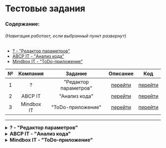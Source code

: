 # Тестовые задания

### Содержание:

###### (Навигация работает, если выбранный пункт развернут)

- [? - "Редактор параметров"](#тестовое-задание-редактор-параметров)
- [ABCP IT - "Анализ кода"](#тестовое-задание-анализ-кода)
- [Mindbox IT - "ToDo-приложение"](#тестовое-задание-todo-приложение)

|  №  |  Компания  |        Задание        |                     Описание                     |           Код            |
| :-: | :--------: | :-------------------: | :----------------------------------------------: | :----------------------: |
|  1  |     ?      | "Редактор параметров" | [перейти](#тестовое-задание-редактор-параметров) | [перейти](/src/App.tsx)  |
|  2  |  ABCP IT   |     "Анализ кода"     |     [перейти](#тестовое-задание-анализ-кода)     | [перейти](/src/App2.tsx) |
|  3  | Mindbox IT |   "ToDo-приложение"   |   [перейти](#тестовое-задание-todo-приложение)   | [перейти](/src/App3.tsx) |

---

<details>
<summary>
    <b style="font-size: 16px">
        ? - "Редактор параметров"
    </b>
</summary>

## Тестовое задание "Редактор параметров"

![x][company-x]
![date-x][date-x]

### Задача

Есть следующие структуры данных, описывающие товар:

- интерфейс `Model`
- набор параметров товара `Param[]`

Необходимо реализовать на [![React][React.js]][React-url] компоненты, которые позволяют редактировать структуру `Model`:

- проставлять значения параметров
- при этом параметры должны выводиться все
- параметры сразу должны быть доступны для редактирования
- переданные значения в структуре проставлены в форме редактирования, которые передаются в `params: Param[]`
- переданные значения так же позволяют получить полную структуру в методе `getModel()` – содержащую все проставленные значения параметров.

Решение должно быть легко расширяемым (например, позволять легко добавлять новые типы параметров – не только текстовые, но, например, числовые или со списком значений). Ваша реализация должна работать только с текстовыми параметрами `Input` – тип `string`.

Решение необходимо оформить в виде одного файла со всеми компонентами и типами которые используются.

```ts
interface Param {
   id: number;
   name: string;
   type: ‘string’;
}

interface ParamValue {
    paramId: number;
    value: string;
}

interface Model {
    paramValues: ParamValue[];
    colors: Color[];
}

interface Props {
    params: Param[];
    model: Model;
}

class ParamEditor extends React.Component<Props, State> {
    public getModel(): Model {
    }
}
```

### Примеры

- Пример структуры:

  - params:
    ```json
    [
      {
        "id": 1,
        "name": "Назначение"
      },
      {
        "id": 2,
        "name": "Длина"
      }
    ]
    ```
  - model:
    ```json
    {
      "paramValues": [
        {
          "paramId": 1,
          "value": "повседневное"
        },
        {
          "paramId": 2,
          "value": "макси"
        }
      ]
    }
    ```

- Пример, как должен выглядеть редактор для указанных моделей:

  ![Example Screen Shot][example-img]

### Дополнительно

По личной инициативе дополнительно реализовано:

1. Создание новых параметров и их начальных значений
2. Имитация получения данных с сервера (с помощью `Promise`)

<!-- MARKDOWN LINKS & IMAGES -->

[date-x]: https://img.shields.io/badge/Дата_выполнения-15.05.2024-x
[example-img]: /imgForReadme/example_img.png
[React.js]: https://img.shields.io/badge/React-20232A?style=flat&logo=react&logoColor=61DAFB

 <!-- style : [flat, flat-square, plastic, for-the-badge, social] -->

[React-url]: https://reactjs.org/
[company-x]: https://img.shields.io/badge/Компания--blue

> ###### Есть следующие структуры данных, описывающих товар – интерфейс Model и набор параметров этого товара. Необходимо реализовать на React компоненты, которые позволяют редактировать структуру Model – проставлять значения параметров при этом параметры должны выводиться все и сразу должны быть доступны для редактирования, а переданные значения в структуре проставлены в форме редактирования, которые передаются в params: Param[], а так же позволяют получить полную структуру в методе getModel() – содержащую все проставленные значения параметров. Решение должно быть легко расширяемым (например, позволять легко добавлять новые типы параметров – не только текстовые, но например числовые или со списком значений) Ваша реализация должна работать только с текстовыми параметрами Input – тип string.

[Вернуться к содержанию](#содержание)

---

---

</details>

<details>
<summary>
    <b style="font-size: 16px">
        ABCP IT - "Анализ кода"
    </b>
</summary>

## Тестовое задание "Анализ кода"

[![ABCP IT][company-abcp]][abcp-url]
![ABCP IT][date-abcp]

### Задача

Ознакомиться с программным кодом и предложить варианты для его улучшения с обязавтельным текстовым описанием на русском.

#### Доп. требования:

- исправить синтаксические ошибки
- сделать перехват возможных исключений
- улучшить читаемость кода
- написать кастомный хук `useThrottle` и использовать его, там где это нужно

- желательно использование `React.memo` и `React.useCallback` там где это имеет смысл

- будет большим плюсом - закэшировать получение случайного пользователя
- указать правильные типы
- по возможности прислать вариант в [![CodeSandbox][CodeSandbox]][CodeSandbox-url]

### Программный код для анализа

```tsx
import React, { useState } from "react";

const URL = "https://jsonplaceholder.typicode.com/users";

type Company = {
  bs: string;
  catchPhrase: string;
  name: string;
};

type User = {
  id: number;
  email: string;
  name: string;
  phone: string;
  username: string;
  website: string;
  company: Company;
  address: any;
};

interface IButtonProps {
  onClick: any;
}

function Button({ onClick }: IButtonProps): JSX.Element {
  return (
    <button type="button" onClick={onClick}>
      get random user
    </button>
  );
}

interface IUserInfoProps {
  user: User;
}

function UserInfo({ user }: IUserInfoProps): JSX.Element {
  return (
    <table>
      <thead>
        <tr>
          <th>Username</th>
          <th>Phone number</th>
        </tr>
      </thead>
      <tbody>
        <tr>
          <td>{user.name}</td>
          <td>{user.phone}</td>
        </tr>
      </tbody>
    </table>
  );
}

function App(): JSX.Element {
  const [item, setItem] = useState<Record<number, User>>(null);

  const receiveRandomUser = async () => {
    const id = Math.floor(Math.random() * (10 - 1)) + 1;
    const response = await fetch(`${URL}/${id}`);
    const _user = (await response.json()) as User;
    setItem(_user);
  };

  const handleButtonClick = (
    event: React.MouseEvent<HTMLButtonElement, MouseEvent>
  ) => {
    event.stopPropagation();
    receiveRandomUser();
  };

  return (
    <div>
      <header>Get a random user</header>
      <Button onClick={handleButtonClick} />
      <UserInfo user={item} />
    </div>
  );
}

export default App;
```

[date-abcp]: https://img.shields.io/badge/Дата_выполнения-18.05.2024-x
[company-abcp]: https://img.shields.io/badge/Компания-ABCP%20IT-blue
[abcp-url]: https://www.abcp.ru/
[CodeSandbox]: https://img.shields.io/badge/CodeSandbox-black?style=flat&logo=CodeSandbox&logoColor=#151515
[CodeSandbox-url]: https://codesandbox.io

[Вернуться к содержанию](#содержание)

---

---

</details>

<details>
<summary>
    <b style="font-size: 16px">
        Mindbox IT - "ToDo-приложение"
    </b>
</summary>

## Тестовое задание "ToDo-приложение"

[![Mindbox IT][company-mindbox]][mindbox-url]
![Mindbox IT][date-mindbox]

#### Тестовое задание Frontend junior в Mindbox

### Задача

Сделайте ToDo-приложение, позволяющее управлять текущим списком дел.

#### Что должно быть в интерфейсе:

- Поле для ввода новой задачи
- Списки всех задач, невыполненных и выполненных задач (по отдельности)

### Пример внешнего вида приложения

![Example ToDo-app Screen Shot][example-mindbox-todo]

### Требования к коду

- Приложение создано с использованием [![TypeScript][ts]][ts-url], [![React][React.js]][React-url] и [![ReactHooks][react-hooks]][react-hooks-url]
- Библиотеки компонент – на ваше усмотрение
- Ключевая на ваш взгляд функциональность обязательно покрыта тестами
- Проект должен запускаться командой `npm i && npm run start`
- Проект доступен на [![GitHubPages][github-pages]][github-pages-url] / [![Vercel][vercel]][vercel-url] / etc.

### Дополнительно

По личной инициативе дополнительно реализовано:

1. Хранение задач и выбранного фильтра в CacheStorage

[date-mindbox]: https://img.shields.io/badge/Дата_выполнения-06.06.2024-x
[company-mindbox]: https://img.shields.io/badge/Компания-Mindbox%20IT-blue
[mindbox-url]: https://mindbox.ru/
[example-mindbox-todo]: /imgForReadme/example_mindbox_todo.png
[ts]: https://img.shields.io/badge/TypeScript-20232A?style=flat&logo=typescript
[ts-url]: https://www.typescriptlang.org/
[react-hooks]: https://img.shields.io/badge/React%20Hooks-20232A?style=flat&logo=react&logoColor=61DAFB
[react-hooks-url]: https://react.dev/reference/react/hooks
[github-pages]: https://img.shields.io/badge/GitHub%20Pages-20232A?style=flat&logo=githubpages
[github-pages-url]: https://pages.github.com/
[vercel]: https://img.shields.io/badge/Vercel-20232A?style=flat&logo=vercel
[vercel-url]: https://vercel.com/

[Вернуться к содержанию](#содержание)

---

---

</details>
